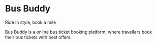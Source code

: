 <h1>Bus Buddy</h1>
Ride in style, book a mile
<p>Bus Buddy is a online bus ticket booking platform,
where travellers book their bus tickets with best 
offers.</p>
